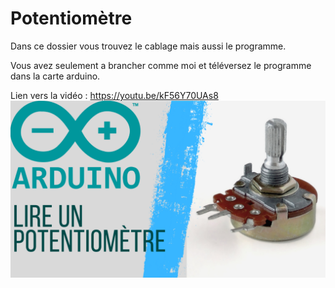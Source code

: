 # Potentiomètre
Dans ce dossier vous trouvez le cablage mais aussi le programme.

Vous avez seulement a brancher comme moi et téléversez le programme dans la carte arduino.

Lien vers la vidéo : https://youtu.be/kF56Y70UAs8
![alt text](https://github.com/electrocodeur/potentiometre/blob/main/arduinorpotentiometre.png?raw=true)
